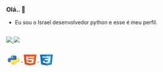 ### Olá.. 👋

- Eu sou o Israel desenvolvedor python e esse é meu perfil.

##

 <div>
  <a href="https://github.com/israel-covello">
  <img height="150em" src="https://github-readme-stats.vercel.app/api?username=israel-covello&show_icons=true&theme=dark&include_all_commits=true&count_private=true"/>
  <img height="150em" src="https://github-readme-stats.vercel.app/api/top-langs/?username=israel-covello&layout=compact&langs_count=7&theme=dark"/>
</div>
  
##

  <div>
    <img align="center" alt="Python" height="30" width="40" src="https://raw.githubusercontent.com/devicons/devicon/master/icons/python/python-original.svg">
    <img align="center" alt="HTML" height="30" width="40" src="https://raw.githubusercontent.com/devicons/devicon/master/icons/html5/html5-original.svg">
    <img align="center" alt="CSS" height="30" width="40" src="https://raw.githubusercontent.com/devicons/devicon/master/icons/css3/css3-original.svg">
  </div>
  
